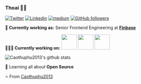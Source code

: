 ### Thoai 👨‍💻

[![Twitter](https://img.shields.io/badge/-Twitter-222222?style=flat-square&logo=twitter&logoColor=white&link=https://twitter.com/EngincanVeske)](https://twitter.com/Thoai20390144)
[![Linkedin](https://img.shields.io/badge/-LinkedIn-222222?style=flat-square&logo=Linkedin&logoColor=white&link=https://www.linkedin.com/in/engincan-veske-b4a75b145/)](https://www.linkedin.com/in/huynh-trong-thoai-5035a015b/)
[![medium](https://aleen42.github.io/badges/src/medium.svg)](https://huynhtrongthoai.medium.com/)
[![GitHub followers](https://img.shields.io/github/followers/EngincanV.svg?style=social&label=Follow&maxAge=2592000)](https://github.com/caothuphu2013?tab=followers)

**💼 Currently working as:** Senior Frontend Engineering at <a href="https://finbase.vn/" target="_blank"><b>Finbase</b></a>

**👨🏻‍💻 Currently working on:** 
<code><a href="https://reactjs.org/" target="_blank"><img height="50" src="https://www.vectorlogo.zone/logos/reactjs/reactjs-ar21.svg"></a></code>
<code><a href="https://www.javascript.com/" target="_blank"><img height="50" src="https://www.vectorlogo.zone/logos/javascript/javascript-horizontal.svg"></a></code>
<code><a href="https://nodejs.org/en/" target="_blank"><img height="50" src="https://www.vectorlogo.zone/logos/nodejs/nodejs-ar21.svg"></a></code>

![Caothuphu2013's github stats](https://github-readme-stats.vercel.app/api?username=caothuphu2013&show_icons=true&line_height=30)

🌱 Learning all about **Open Source**

⭐️ From [Caothuphu2013](https://github.com/caothuphu2013)
